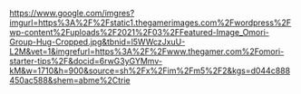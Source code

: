 https://www.google.com/imgres?imgurl=https%3A%2F%2Fstatic1.thegamerimages.com%2Fwordpress%2Fwp-content%2Fuploads%2F2021%2F03%2FFeatured-Image_Omori-Group-Hug-Cropped.jpg&tbnid=l5WWczJxuU-L2M&vet=1&imgrefurl=https%3A%2F%2Fwww.thegamer.com%2Fomori-starter-tips%2F&docid=6rwG3yGYMmv-kM&w=1710&h=900&source=sh%2Fx%2Fim%2Fm5%2F2&kgs=d044c888450ac588&shem=abme%2Ctrie
